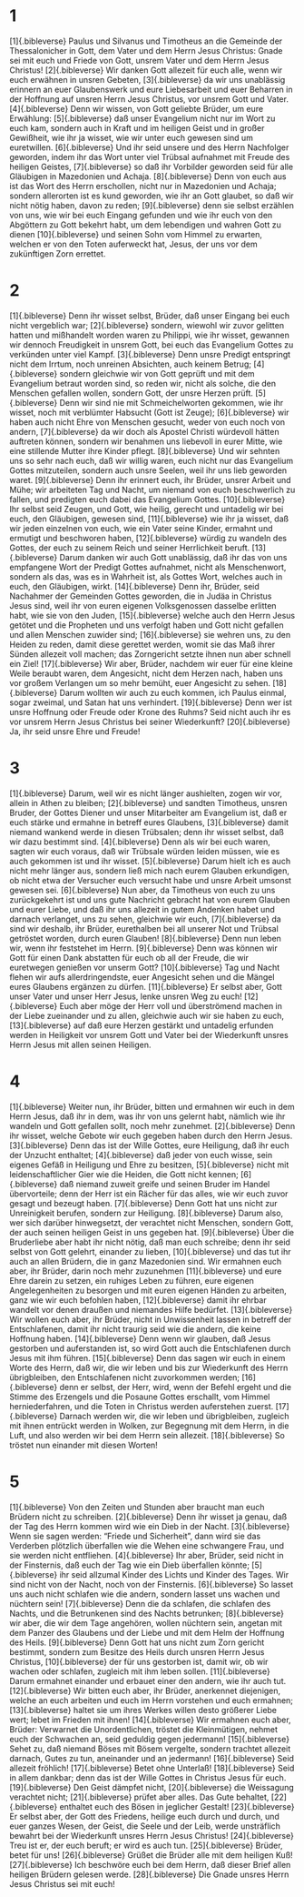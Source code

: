 # 1 
[1]{.bibleverse} Paulus und Silvanus und Timotheus an die Gemeinde der Thessalonicher in Gott, dem Vater und dem Herrn Jesus Christus: Gnade sei mit euch und Friede von Gott, unsrem Vater und dem Herrn Jesus Christus! 
[2]{.bibleverse} Wir danken Gott allezeit für euch alle, wenn wir euch erwähnen in unsren Gebeten, 
[3]{.bibleverse} da wir uns unablässig erinnern an euer Glaubenswerk und eure Liebesarbeit und euer Beharren in der Hoffnung auf unsren Herrn Jesus Christus, vor unsrem Gott und Vater. 
[4]{.bibleverse} Denn wir wissen, von Gott geliebte Brüder, um eure Erwählung: 
[5]{.bibleverse} daß unser Evangelium nicht nur im Wort zu euch kam, sondern auch in Kraft und im heiligen Geist und in großer Gewißheit, wie ihr ja wisset, wie wir unter euch gewesen sind um euretwillen. 
[6]{.bibleverse} Und ihr seid unsere und des Herrn Nachfolger geworden, indem ihr das Wort unter viel Trübsal aufnahmet mit Freude des heiligen Geistes, 
[7]{.bibleverse} so daß ihr Vorbilder geworden seid für alle Gläubigen in Mazedonien und Achaja. 
[8]{.bibleverse} Denn von euch aus ist das Wort des Herrn erschollen, nicht nur in Mazedonien und Achaja; sondern allerorten ist es kund geworden, wie ihr an Gott glaubet, so daß wir nicht nötig haben, davon zu reden; 
[9]{.bibleverse} denn sie selbst erzählen von uns, wie wir bei euch Eingang gefunden und wie ihr euch von den Abgöttern zu Gott bekehrt habt, um dem lebendigen und wahren Gott zu dienen 
[10]{.bibleverse} und seinen Sohn vom Himmel zu erwarten, welchen er von den Toten auferweckt hat, Jesus, der uns vor dem zukünftigen Zorn errettet. 

# 2 
[1]{.bibleverse} Denn ihr wisset selbst, Brüder, daß unser Eingang bei euch nicht vergeblich war; 
[2]{.bibleverse} sondern, wiewohl wir zuvor gelitten hatten und mißhandelt worden waren zu Philippi, wie ihr wisset, gewannen wir dennoch Freudigkeit in unsrem Gott, bei euch das Evangelium Gottes zu verkünden unter viel Kampf. 
[3]{.bibleverse} Denn unsre Predigt entspringt nicht dem Irrtum, noch unreinen Absichten, auch keinem Betrug; 
[4]{.bibleverse} sondern gleichwie wir von Gott geprüft und mit dem Evangelium betraut worden sind, so reden wir, nicht als solche, die den Menschen gefallen wollen, sondern Gott, der unsre Herzen prüft. 
[5]{.bibleverse} Denn wir sind nie mit Schmeichelworten gekommen, wie ihr wisset, noch mit verblümter Habsucht (Gott ist Zeuge); 
[6]{.bibleverse} wir haben auch nicht Ehre von Menschen gesucht, weder von euch noch von andern, 
[7]{.bibleverse} da wir doch als Apostel Christi würdevoll hätten auftreten können, sondern wir benahmen uns liebevoll in eurer Mitte, wie eine stillende Mutter ihre Kinder pflegt. 
[8]{.bibleverse} Und wir sehnten uns so sehr nach euch, daß wir willig waren, euch nicht nur das Evangelium Gottes mitzuteilen, sondern auch unsre Seelen, weil ihr uns lieb geworden waret. 
[9]{.bibleverse} Denn ihr erinnert euch, ihr Brüder, unsrer Arbeit und Mühe; wir arbeiteten Tag und Nacht, um niemand von euch beschwerlich zu fallen, und predigten euch dabei das Evangelium Gottes. 
[10]{.bibleverse} Ihr selbst seid Zeugen, und Gott, wie heilig, gerecht und untadelig wir bei euch, den Gläubigen, gewesen sind, 
[11]{.bibleverse} wie ihr ja wisset, daß wir jeden einzelnen von euch, wie ein Vater seine Kinder, ermahnt und ermutigt und beschworen haben, 
[12]{.bibleverse} würdig zu wandeln des Gottes, der euch zu seinem Reich und seiner Herrlichkeit beruft. 
[13]{.bibleverse} Darum danken wir auch Gott unablässig, daß ihr das von uns empfangene Wort der Predigt Gottes aufnahmet, nicht als Menschenwort, sondern als das, was es in Wahrheit ist, als Gottes Wort, welches auch in euch, den Gläubigen, wirkt. 
[14]{.bibleverse} Denn ihr, Brüder, seid Nachahmer der Gemeinden Gottes geworden, die in Judäa in Christus Jesus sind, weil ihr von euren eigenen Volksgenossen dasselbe erlitten habt, wie sie von den Juden, 
[15]{.bibleverse} welche auch den Herrn Jesus getötet und die Propheten und uns verfolgt haben und Gott nicht gefallen und allen Menschen zuwider sind; 
[16]{.bibleverse} sie wehren uns, zu den Heiden zu reden, damit diese gerettet werden, womit sie das Maß ihrer Sünden allezeit voll machen; das Zorngericht setzte ihnen nun aber schnell ein Ziel! 
[17]{.bibleverse} Wir aber, Brüder, nachdem wir euer für eine kleine Weile beraubt waren, dem Angesicht, nicht dem Herzen nach, haben uns vor großem Verlangen um so mehr bemüht, euer Angesicht zu sehen. 
[18]{.bibleverse} Darum wollten wir auch zu euch kommen, ich Paulus einmal, sogar zweimal, und Satan hat uns verhindert. 
[19]{.bibleverse} Denn wer ist unsre Hoffnung oder Freude oder Krone des Ruhms? Seid nicht auch ihr es vor unsrem Herrn Jesus Christus bei seiner Wiederkunft? 
[20]{.bibleverse} Ja, ihr seid unsre Ehre und Freude! 

# 3 
[1]{.bibleverse} Darum, weil wir es nicht länger aushielten, zogen wir vor, allein in Athen zu bleiben; 
[2]{.bibleverse} und sandten Timotheus, unsren Bruder, der Gottes Diener und unser Mitarbeiter am Evangelium ist, daß er euch stärke und ermahne in betreff eures Glaubens, 
[3]{.bibleverse} damit niemand wankend werde in diesen Trübsalen; denn ihr wisset selbst, daß wir dazu bestimmt sind. 
[4]{.bibleverse} Denn als wir bei euch waren, sagten wir euch voraus, daß wir Trübsale würden leiden müssen, wie es auch gekommen ist und ihr wisset. 
[5]{.bibleverse} Darum hielt ich es auch nicht mehr länger aus, sondern ließ mich nach eurem Glauben erkundigen, ob nicht etwa der Versucher euch versucht habe und unsre Arbeit umsonst gewesen sei. 
[6]{.bibleverse} Nun aber, da Timotheus von euch zu uns zurückgekehrt ist und uns gute Nachricht gebracht hat von eurem Glauben und eurer Liebe, und daß ihr uns allezeit in gutem Andenken habet und darnach verlanget, uns zu sehen, gleichwie wir euch, 
[7]{.bibleverse} da sind wir deshalb, ihr Brüder, eurethalben bei all unserer Not und Trübsal getröstet worden, durch euren Glauben! 
[8]{.bibleverse} Denn nun leben wir, wenn ihr feststehet im Herrn. 
[9]{.bibleverse} Denn was können wir Gott für einen Dank abstatten für euch ob all der Freude, die wir euretwegen genießen vor unserm Gott? 
[10]{.bibleverse} Tag und Nacht flehen wir aufs allerdringendste, euer Angesicht sehen und die Mängel eures Glaubens ergänzen zu dürfen. 
[11]{.bibleverse} Er selbst aber, Gott unser Vater und unser Herr Jesus, lenke unsren Weg zu euch! 
[12]{.bibleverse} Euch aber möge der Herr voll und überströmend machen in der Liebe zueinander und zu allen, gleichwie auch wir sie haben zu euch, 
[13]{.bibleverse} auf daß eure Herzen gestärkt und untadelig erfunden werden in Heiligkeit vor unsrem Gott und Vater bei der Wiederkunft unsres Herrn Jesus mit allen seinen Heiligen. 

# 4 
[1]{.bibleverse} Weiter nun, ihr Brüder, bitten und ermahnen wir euch in dem Herrn Jesus, daß ihr in dem, was ihr von uns gelernt habt, nämlich wie ihr wandeln und Gott gefallen sollt, noch mehr zunehmet. 
[2]{.bibleverse} Denn ihr wisset, welche Gebote wir euch gegeben haben durch den Herrn Jesus. 
[3]{.bibleverse} Denn das ist der Wille Gottes, eure Heiligung, daß ihr euch der Unzucht enthaltet; 
[4]{.bibleverse} daß jeder von euch wisse, sein eigenes Gefäß in Heiligung und Ehre zu besitzen, 
[5]{.bibleverse} nicht mit leidenschaftlicher Gier wie die Heiden, die Gott nicht kennen; 
[6]{.bibleverse} daß niemand zuweit greife und seinen Bruder im Handel übervorteile; denn der Herr ist ein Rächer für das alles, wie wir euch zuvor gesagt und bezeugt haben. 
[7]{.bibleverse} Denn Gott hat uns nicht zur Unreinigkeit berufen, sondern zur Heiligung. 
[8]{.bibleverse} Darum also, wer sich darüber hinwegsetzt, der verachtet nicht Menschen, sondern Gott, der auch seinen heiligen Geist in uns gegeben hat. 
[9]{.bibleverse} Über die Bruderliebe aber habt ihr nicht nötig, daß man euch schreibe; denn ihr seid selbst von Gott gelehrt, einander zu lieben, 
[10]{.bibleverse} und das tut ihr auch an allen Brüdern, die in ganz Mazedonien sind. Wir ermahnen euch aber, ihr Brüder, darin noch mehr zuzunehmen 
[11]{.bibleverse} und eure Ehre darein zu setzen, ein ruhiges Leben zu führen, eure eigenen Angelegenheiten zu besorgen und mit euren eigenen Händen zu arbeiten, ganz wie wir euch befohlen haben, 
[12]{.bibleverse} damit ihr ehrbar wandelt vor denen draußen und niemandes Hilfe bedürfet. 
[13]{.bibleverse} Wir wollen euch aber, ihr Brüder, nicht in Unwissenheit lassen in betreff der Entschlafenen, damit ihr nicht traurig seid wie die andern, die keine Hoffnung haben. 
[14]{.bibleverse} Denn wenn wir glauben, daß Jesus gestorben und auferstanden ist, so wird Gott auch die Entschlafenen durch Jesus mit ihm führen. 
[15]{.bibleverse} Denn das sagen wir euch in einem Worte des Herrn, daß wir, die wir leben und bis zur Wiederkunft des Herrn übrigbleiben, den Entschlafenen nicht zuvorkommen werden; 
[16]{.bibleverse} denn er selbst, der Herr, wird, wenn der Befehl ergeht und die Stimme des Erzengels und die Posaune Gottes erschallt, vom Himmel herniederfahren, und die Toten in Christus werden auferstehen zuerst. 
[17]{.bibleverse} Darnach werden wir, die wir leben und übrigbleiben, zugleich mit ihnen entrückt werden in Wolken, zur Begegnung mit dem Herrn, in die Luft, und also werden wir bei dem Herrn sein allezeit. 
[18]{.bibleverse} So tröstet nun einander mit diesen Worten! 

# 5 
[1]{.bibleverse} Von den Zeiten und Stunden aber braucht man euch Brüdern nicht zu schreiben. 
[2]{.bibleverse} Denn ihr wisset ja genau, daß der Tag des Herrn kommen wird wie ein Dieb in der Nacht. 
[3]{.bibleverse} Wenn sie sagen werden: “Friede und Sicherheit”, dann wird sie das Verderben plötzlich überfallen wie die Wehen eine schwangere Frau, und sie werden nicht entfliehen. 
[4]{.bibleverse} Ihr aber, Brüder, seid nicht in der Finsternis, daß euch der Tag wie ein Dieb überfallen könnte; 
[5]{.bibleverse} ihr seid allzumal Kinder des Lichts und Kinder des Tages. Wir sind nicht von der Nacht, noch von der Finsternis. 
[6]{.bibleverse} So lasset uns auch nicht schlafen wie die andern, sondern lasset uns wachen und nüchtern sein! 
[7]{.bibleverse} Denn die da schlafen, die schlafen des Nachts, und die Betrunkenen sind des Nachts betrunken; 
[8]{.bibleverse} wir aber, die wir dem Tage angehören, wollen nüchtern sein, angetan mit dem Panzer des Glaubens und der Liebe und mit dem Helm der Hoffnung des Heils. 
[9]{.bibleverse} Denn Gott hat uns nicht zum Zorn gericht bestimmt, sondern zum Besitze des Heils durch unsren Herrn Jesus Christus, 
[10]{.bibleverse} der für uns gestorben ist, damit wir, ob wir wachen oder schlafen, zugleich mit ihm leben sollen. 
[11]{.bibleverse} Darum ermahnet einander und erbauet einer den andern, wie ihr auch tut. 
[12]{.bibleverse} Wir bitten euch aber, ihr Brüder, anerkennet diejenigen, welche an euch arbeiten und euch im Herrn vorstehen und euch ermahnen; 
[13]{.bibleverse} haltet sie um ihres Werkes willen desto größerer Liebe wert; lebet im Frieden mit ihnen! 
[14]{.bibleverse} Wir ermahnen euch aber, Brüder: Verwarnet die Unordentlichen, tröstet die Kleinmütigen, nehmet euch der Schwachen an, seid geduldig gegen jedermann! 
[15]{.bibleverse} Sehet zu, daß niemand Böses mit Bösem vergelte, sondern trachtet allezeit darnach, Gutes zu tun, aneinander und an jedermann! 
[16]{.bibleverse} Seid allezeit fröhlich! 
[17]{.bibleverse} Betet ohne Unterlaß! 
[18]{.bibleverse} Seid in allem dankbar; denn das ist der Wille Gottes in Christus Jesus für euch. 
[19]{.bibleverse} Den Geist dämpfet nicht, 
[20]{.bibleverse} die Weissagung verachtet nicht; 
[21]{.bibleverse} prüfet aber alles. Das Gute behaltet, 
[22]{.bibleverse} enthaltet euch des Bösen in jeglicher Gestalt! 
[23]{.bibleverse} Er selbst aber, der Gott des Friedens, heilige euch durch und durch, und euer ganzes Wesen, der Geist, die Seele und der Leib, werde unsträflich bewahrt bei der Wiederkunft unsres Herrn Jesus Christus! 
[24]{.bibleverse} Treu ist er, der euch beruft; er wird es auch tun. 
[25]{.bibleverse} Brüder, betet für uns! 
[26]{.bibleverse} Grüßet die Brüder alle mit dem heiligen Kuß! 
[27]{.bibleverse} Ich beschwöre euch bei dem Herrn, daß dieser Brief allen heiligen Brüdern gelesen werde. 
[28]{.bibleverse} Die Gnade unsres Herrn Jesus Christus sei mit euch! 